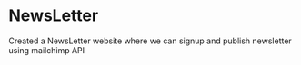 # NewsLetter
Created a NewsLetter website where we can signup and publish newsletter using mailchimp API
